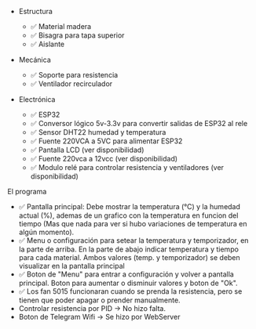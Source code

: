 - Estructura
	- ✅ Material madera
	- ✅ Bisagra para tapa superior
  	- ✅ Aislante

- Mecánica
	- ✅ Soporte para resistencia
	- ✅ Ventilador recirculador

- Electrónica
	- ✅ ESP32
	- ✅ Conversor lógico 5v-3.3v para convertir salidas de ESP32 al rele
	- ✅ Sensor DHT22 humedad y temperatura
	- ✅ Fuente 220VCA a 5VC para alimentar ESP32
	- ✅ Pantalla LCD (ver disponibilidad)
	- ✅ Fuente 220vca a 12vcc (ver disponibilidad)
	- ✅ Modulo relé para controlar resistencia y ventiladores (ver disponibilidad)

El programa
- ✅ Pantalla principal: Debe mostrar la temperatura (°C) y la humedad actual (%), ademas de un grafico con la temperatura  en funcion del tiempo (Mas que nada para ver si hubo variaciones de temperatura en algún momento).
- ✅ Menu o configuración para setear la temperatura y temporizador, en la parte de arriba. En la parte de abajo indicar temperatura y tiempo para cada material. Ambos valores (temp. y temporizador) se deben visualizar en la pantalla principal
- ✅ Boton de "Menu" para entrar a configuración y volver a pantalla principal. Boton para aumentar o disminuir valores y boton de "Ok".
- ✅ Los fan 5015 funcionaran cuando se prenda la resistencia, pero se tienen que poder apagar o prender manualmente.
- Controlar resistencia por PID -> No hizo falta.
- Boton de Telegram Wifi -> Se hizo por WebServer

